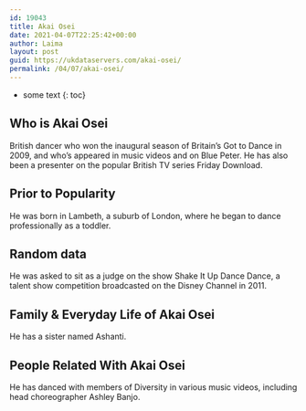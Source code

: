 ```yaml
---
id: 19043
title: Akai Osei
date: 2021-04-07T22:25:42+00:00
author: Laima
layout: post
guid: https://ukdataservers.com/akai-osei/
permalink: /04/07/akai-osei/
---
```


* some text
{: toc}


## Who is Akai Osei
                  
                  
                  
British dancer who won the inaugural season of Britain&#8217;s Got to Dance in 2009, and who&#8217;s appeared in music videos and on Blue Peter. He has also been a presenter on the popular British TV series Friday Download.
                  
              
            
              
            
                
                
                
## Prior to Popularity
                  
                  
                  
He was born in Lambeth, a suburb of London, where he began to dance professionally as a toddler.
                  
              
            
              
            
                
                
                
## Random data
                  
                  
                  
He was asked to sit as a judge on the show Shake It Up Dance Dance, a talent show competition broadcasted on the Disney Channel in 2011.
                  
              
            
              
            
                
                
                
## Family & Everyday Life of Akai Osei
                  
                  
                  
He has a sister named Ashanti. 
                  
              
            
              
            
                
                
                
## People Related With Akai Osei
                  
                  
                  
He has danced with members of Diversity in various music videos, including head choreographer Ashley Banjo.
                  
              
            
              
            
                
              
            
              
              
            
            
              
            
          
          
          
